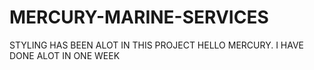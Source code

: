 # MERCURY-MARINE-SERVICES
STYLING HAS BEEN ALOT IN THIS PROJECT
HELLO MERCURY. I HAVE DONE ALOT IN ONE WEEK